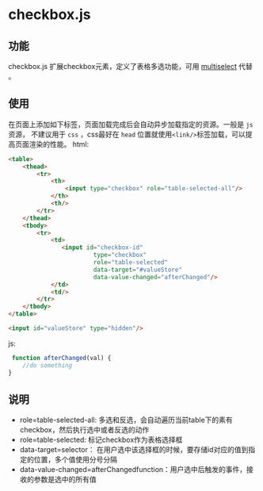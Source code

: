 # checkbox.js

## 功能

checkbox.js 扩展checkbox元素，定义了表格多选功能，可用 [multiselect](multiselect.js.md) 代替 。


## 使用
在页面上添加如下标签，页面加载完成后会自动异步加载指定的资源。一般是 `js` 资源，
不建议用于 `css` ，css最好在 `head` 位置就使用`<link/>`标签加载，可以提高页面渲染的性能。
html:

```html
<table>
    <thead>
        <tr>
            <th>
                <input type="checkbox" role="table-selected-all"/>
            </th>
            <th/>
        </tr>
    </thead>
    <tbody>
        <tr>
            <td>
               <input id="checkbox-id" 
                        type="checkbox" 
                        role="table-selected"
                        data-target="#valueStore" 
                        data-value-changed="afterChanged"/>
            </td>
            <td/>
        </tr>
    </tbody>
</table>

<input id="valueStore" type="hidden"/>
```
js:
```js
 function afterChanged(val) {
    //do something
}
```


## 说明

- role=table-selected-all: 多选和反选，会自动遍历当前table下的素有checkbox，然后执行选中或者反选的动作
- role=table-selected: 标记checkbox作为表格选择框
- data-target=selector： 在用户选中该选择框的时候，要存储id对应的值到指定的位置，多个值使用分号分隔
- data-value-changed=afterChangedfunction：用户选中后触发的事件，接收的参数是选中的所有值

